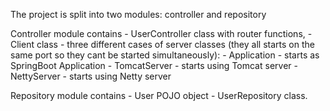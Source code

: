 The project is split into two modules: controller and repository

Controller module contains
    - UserController class with router functions,
    - Client class
    - three different cases of server classes (they all starts on the same port so they cant be started simultaneously):
        - Application - starts as SpringBoot Application
        - TomcatServer - starts using Tomcat server
        - NettyServer - starts using Netty server

Repository module contains
    - User POJO object
    - UserRepository class.


